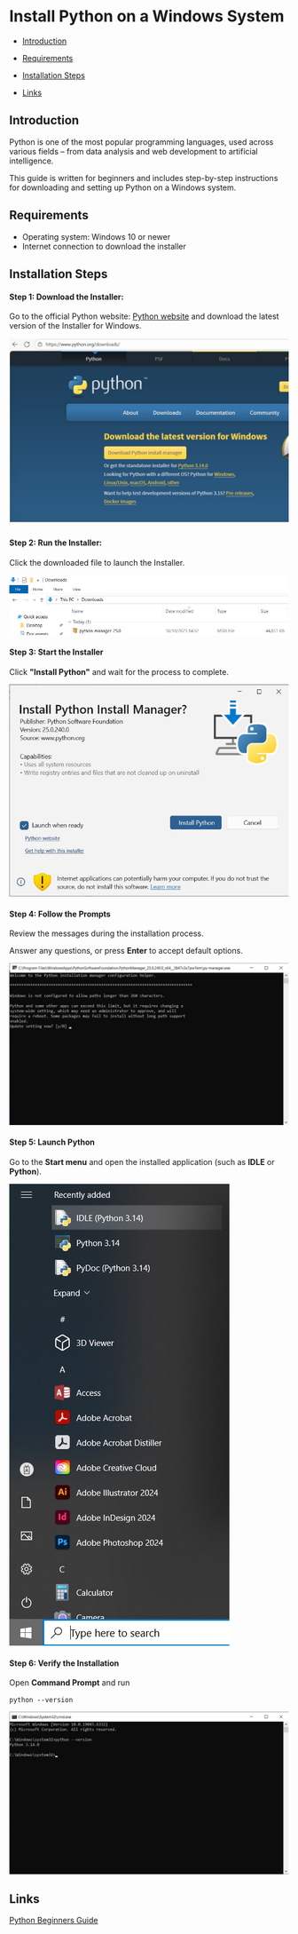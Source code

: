 # Install Python on a Windows System

- [Introduction](#introduction)

- [Requirements](#requirements)

- [Installation Steps](#installation-steps)

- [Links](#links)


## Introduction 
Python is one of the most popular programming languages, used across various fields – from data analysis and web development to artificial intelligence.

This guide is written for beginners and includes step-by-step instructions for downloading and setting up Python on a Windows system.

## Requirements

- Operating system: Windows 10 or newer
- Internet connection to download the installer

## Installation Steps

#### Step 1: Download the Installer:

Go to the official Python website: [Python website](https://www.python.org/downloads/) and download the latest version of the Installer for Windows.

<kbd>![Download Python installer](img/download.jpg)</kbd>

#### Step 2: Run the Installer: 

Click the downloaded file to launch the Installer.

<kbd>![Run installer file](img/installer_file.jpg)</kbd>

#### Step 3: Start the Installer


Click **"Install Python"** and wait for the process to complete.  

<kbd>![Installer step 1](img/installer_step1.jpg)</kbd>

#### Step 4: Follow the Prompts  

Review the messages during the installation process.

Answer any questions, or press **Enter** to accept default options.

<kbd>![Installer step 2](img/installer_step2.jpg)</kbd>

#### Step 5: Launch Python 
Go to the **Start menu** and open the installed application (such as **IDLE** or **Python**).

<kbd>![Start menu](img/start_menu.jpg)</kbd>

#### Step 6: Verify the Installation  

Open **Command Prompt** and run 

```
python --version
``` 

<kbd>![Verify Python installation](img/installation_verification.jpg)</kbd>

## Links
[Python Beginners Guide](https://wiki.python.org/moin/BeginnersGuide)

